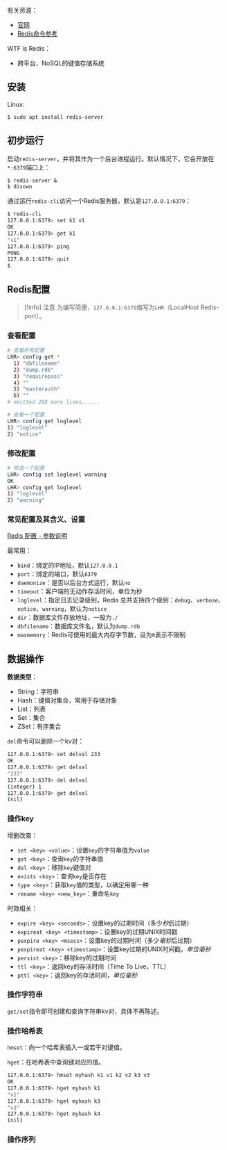 
有关资源：
- [官网](https://redis.io/)
- [Redis命令参考](http://doc.redisfans.com/)

WTF is Redis：
- 跨平台、NoSQL的键值存储系统

## 安装

Linux:

```bash
$ sudo apt install redis-server
```

## 初步运行

启动`redis-server`，并将其作为一个后台进程运行。默认情况下，它会开放在`*:6379`端口上：

```bash
$ redis-server &
$ disown
```

通过运行`redis-cli`访问一个Redis服务器，默认是`127.0.0.1:6379`：

```bash
$ redis-cli
127.0.0.1:6379> set k1 v1
OK
127.0.0.1:6379> get k1
"v1"
127.0.0.1:6379> ping
PONG
127.0.0.1:6379> quit
$
```

## Redis配置

> [!info] 注意
> 为编写简便，`127.0.0.1:6379`缩写为`LHR`（LocalHost Redis-port）。

### 查看配置

```bash
# 查看所有配置
LHR> config get *
  1) "dbfilename"
  2) "dump.rdb"
  3) "requirepass"
  4) ""
  5) "masterauth"
  6) ""
# omitted 208 more lines......

# 查看一个配置
LHR> config get loglevel
1) "loglevel"
2) "notice"
```

### 修改配置

```bash
# 修改一个配置
LHR> config set loglevel warning
OK
LHR> config get loglevel
1) "loglevel"
2) "warning"
```

### 常见配置及其含义、设置

[Redis 配置 - 参数说明](https://www.runoob.com/redis/redis-conf.html)

最常用：
- `bind`：绑定的IP地址，默认`127.0.0.1`
- `port`：绑定的端口，默认`6379`
- `daemonize`：是否以后台方式运行，默认`no`
- `timeout`：客户端的无动作存活时间，单位为秒
- `loglevel`：指定日志记录级别，Redis 总共支持四个级别：`debug`、`verbose`、`notice`、`warning`，默认为`notice`
- `dir`：数据库文件存放地址，一般为`./`
- `dbfilename`：数据库文件名，默认为`dump.rdb`
- `maxmemory`：Redis可使用的最大内存字节数，设为`0`表示不限制

## 数据操作

**数据类型**：
- String：字符串
- Hash：键值对集合，常用于存储对象
- List：列表
- Set：集合
- ZSet：有序集合

`del`命令可以删除一个kv对：

```bash
127.0.0.1:6379> set delval 233
OK
127.0.0.1:6379> get delval
"233"
127.0.0.1:6379> del delval
(integer) 1
127.0.0.1:6379> get delval
(nil)
```

### 操作key

增删改查：
- `set <key> <value>`：设置`key`的字符串值为`value`
- `get <key>`：查询`key`的字符串值
- `del <key>`：移除`key`键值对
- `exists <key>`：查询`key`是否存在
- `type <key>`：获取`key`值的类型，以确定用哪一种
- `rename <key> <new_key>`：重命名`key`

时效相关：
- `expire <key> <seconds>`：设置key的过期时间（多少*秒*后过期）
- `expireat <key> <timestamp>`：设置key的过期UNIX时间戳
- `pexpire <key> <msecs>`：设置key的过期时间（多少*毫秒*后过期）
- `pexpireat <key> <timestamp>`：设置key过期的UNIX时间戳，*单位毫秒*
- `persist <key>`：移除key的过期时间
- `ttl <key>`：返回key的存活时间（Time To Live，TTL）
- `pttl <key>`：返回key的存活时间，*单位毫秒*

### 操作字符串

`get/set`指令即可创建和查询字符串kv对，具体不再陈述。

### 操作哈希表

`hmset`：向一个哈希表插入一或若干对键值。

`hget`：在哈希表中查询键对应的值。

```bash
127.0.0.1:6379> hmset myhash k1 v1 k2 v2 k3 v3
OK
127.0.0.1:6379> hget myhash k1
"v1"
127.0.0.1:6379> hget myhash k3
"v3"
127.0.0.1:6379> hget myhash k4
(nil)
```

### 操作序列

